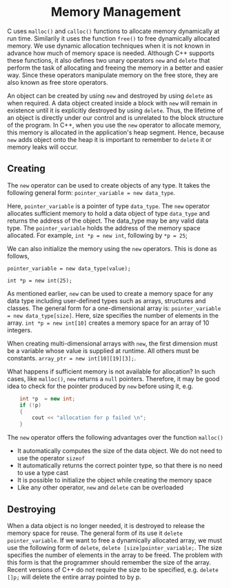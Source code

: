 <div align="center">
  <h1> Memory Management </h1>
</div>

C uses `malloc()` and `calloc()` functions to allocate memory dynamically at run time. Similarily it uses the function `free()` to free dynamically allocated memory. We use dynamic allocation techniques when it is not known in advance how much of memory space is needed. Although C++ supports these functions, it also defines two unary operators `new` and `delete` that perform the task of allocating and freeing the memory in a better and easier way. Since these operators manipulate memory on the free store, they are also known as free store operators.

An object can be created  by using `new` and destroyed by using `delete` as when required. A data object created inside a block with `new` will remain in existence until it is explicitly destroyed by using `delete`. Thus, the lifetime of an object is directly under our control and is unrelated to the block structure of the program. In C++, when you use the `new` operator to allocate memory, this memory is allocated in the application's heap segment. Hence, because `new` adds object onto the heap it is important to remember to `delete` it or memory leaks will occur.


## Creating

The `new` operator can be used to create objects of any type. It takes the following general form: `pointer_variable = new data_type`.

Here, `pointer_variable` is a pointer of type `data_type`. The `new` operator allocates sufficient memory to hold a data object of type `data_type` and returns the address of the object. The data_type may be any valid data type. The `pointer_variable` holds the address of the memory space allocated. For example, `int *p = new int`, following by `*p = 25`;

We can also initialize the memory using the `new` operators. This is done as follows, 

`pointer_variable = new data_type(value);`

`int *p = new int(25);`

As mentioned earlier, `new` can be used to create a memory space for any data type including user-defined types such as arrays, structures and classes. The general form for a one-dimensional array is: `pointer_variable = new data_type[size]`. Here, size specifies the number of elements in the array. `int *p = new int[10]` creates a memory space for an array of 10 integers.

When creating multi-dimensional arrays with `new`, the first dimension must be a variable whose value is supplied at runtime. All others must be constants. `array_ptr = new int[10][19][3];`.

What happens if sufficient memory is not available for allocation? In such cases, like `malloc()`, `new` returns a `null` pointers. Therefore, it may be good idea to check for the pointer produced by `new` before using it, e.g.

```C++
    int *p  = new int;
    if (!p) 
    {
        cout << "allocation for p failed \n";
    }
```

The `new` operator offers the following advantages over the function `malloc()`

- It automatically computes the size of the data object. We do not need to use the operator `sizeof`
- It automatically returns the correct pointer type, so that there is no need to use a type cast
- It is possible to initialize the object while creating the memory space
- Like any other operator, `new` and `delete` can be overloaded

## Destroying

When a data object is no longer needed, it is destroyed to release the memory space for reuse. The general form of its use it `delete pointer_variable`. If we want to free a dynamically allocated array, we must use the following form of `delete`, `delete [size]pointer_variable;`. The size specifies the number of elements in the array to be freed. The problem with this form is that the programmer should remember the size of the array. Recent versions of C++ do not require the size to be specified, e.g. `delete []p;` will delete the entire array pointed to by p.

